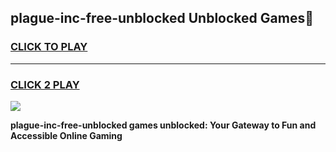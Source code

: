 
## plague-inc-free-unblocked Unblocked Games👋
<h3>
<a href="https://news.freeplayer.one?title=plague-inc-free-unblocked&ref=16F">CLICK TO PLAY</a></h3>
<hr>

<h3>
<a href="https://news.freeplayer.one?title=plague-inc-free-unblocked&ref=16F">CLICK 2 PLAY</a>
  
</h3>

<a href="https://news.freeplayer.one?title=plague-inc-free-unblocked&ref=16F/"><img src="https://clearcache.store/games.png"></a>


**plague-inc-free-unblocked games unblocked: Your Gateway to Fun and Accessible Online Gaming**
